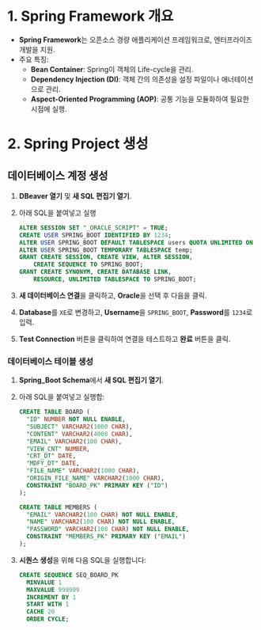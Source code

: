 # 1. Spring Framework 개요

- **Spring Framework**는 오픈소스 경량 애플리케이션 프레임워크로, 엔터프라이즈 개발을 지원.
- 주요 특징:
  - **Bean Container**: Spring이 객체의 Life-cycle을 관리.
  - **Dependency Injection (DI)**: 객체 간의 의존성을 설정 파일이나 애너테이션으로 관리.
  - **Aspect-Oriented Programming (AOP)**: 공통 기능을 모듈화하여 필요한 시점에 실행.

# 2. Spring Project 생성

## 데이터베이스 계정 생성

1. **DBeaver 열기** 및 **새 SQL 편집기 열기**.
2. 아래 SQL을 붙여넣고 실행

    ```sql
    ALTER SESSION SET "_ORACLE_SCRIPT" = TRUE;
    CREATE USER SPRING_BOOT IDENTIFIED BY 1234;
    ALTER USER SPRING_BOOT DEFAULT TABLESPACE users QUOTA UNLIMITED ON users;
    ALTER USER SPRING_BOOT TEMPORARY TABLESPACE temp;
    GRANT CREATE SESSION, CREATE VIEW, ALTER SESSION, 
        CREATE SEQUENCE TO SPRING_BOOT;
    GRANT CREATE SYNONYM, CREATE DATABASE LINK, 
        RESOURCE, UNLIMITED TABLESPACE TO SPRING_BOOT;
    ```

3. **새 데이터베이스 연결**을 클릭하고, **Oracle**을 선택 후 다음을 클릭.
4. **Database**를 `XE`로 변경하고, **Username**을 `SPRING_BOOT`, **Password**를 `1234`로 입력.
5. **Test Connection** 버튼을 클릭하여 연결을 테스트하고 **완료** 버튼을 클릭.

### 데이터베이스 테이블 생성

1. **Spring_Boot Schema**에서 **새 SQL 편집기 열기**.
2. 아래 SQL을 붙여넣고 실행합:

    ```sql
    CREATE TABLE BOARD ( 
      "ID" NUMBER NOT NULL ENABLE, 
      "SUBJECT" VARCHAR2(1000 CHAR), 
      "CONTENT" VARCHAR2(4000 CHAR), 
      "EMAIL" VARCHAR2(100 CHAR), 
      "VIEW_CNT" NUMBER,
      "CRT_DT" DATE, 
      "MDFY_DT" DATE, 
      "FILE_NAME" VARCHAR2(1000 CHAR), 
      "ORIGIN_FILE_NAME" VARCHAR2(1000 CHAR), 
      CONSTRAINT "BOARD_PK" PRIMARY KEY ("ID")
    );

    CREATE TABLE MEMBERS ( 
      "EMAIL" VARCHAR2(100 CHAR) NOT NULL ENABLE, 
      "NAME" VARCHAR2(100 CHAR) NOT NULL ENABLE, 
      "PASSWORD" VARCHAR2(100 CHAR) NOT NULL ENABLE, 
      CONSTRAINT "MEMBERS_PK" PRIMARY KEY ("EMAIL")
    );
    ```

3. **시퀀스 생성**을 위해 다음 SQL을 실행합니다:

    ```sql
    CREATE SEQUENCE SEQ_BOARD_PK 
      MINVALUE 1 
      MAXVALUE 999999 
      INCREMENT BY 1 
      START WITH 1 
      CACHE 20 
      ORDER CYCLE;
    ```

    

